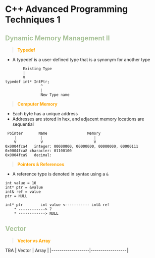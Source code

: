 # C++ Advanced Programming Techniques 1

## <span style="color: #A9C399;">**Dynamic Memory Management II**</span>

> <span style="color: orange;">**Typedef**</span>
* A typedef is a user-defined type that is a synonym for another type

```
        Existing Type
        |
        V
typedef int* IntPtr;
                ^
                |
                New Type name
```

> <span style="color: orange;">**Computer Memory**</span>

* Each byte has a unique address
* Addresses are stored in hex, and adjacent memory locations are sequential

```
 Pointer       Name                  Memory
    |           |                       |
    V           V                       V
0x0004fca4   integer: 00000000, 00000000, 00000000, 00000111
0x0004fca8 character: 01100100
0x0004fca9   decimal:
```

> <span style="color: orange;">**Pointers & References**</span>

* A reference type is denoted in syntax using a `&`

```
int value = 10
int* ptr = &value
int& ref = value
ptr = NULL

int* ptr        int value <----------- int& ref
    * ------------> 7
    * ------------> NULL
```

## <span style="color: #A9C399;">**Vector**</span>

> <span style="color: orange;">**Vector vs Array**</span>
> 
TBA
| Vector            | Array            |
|-------------------|------------------|
<!-- |         | 1 Byte           |
| short             | 2 Bytes          |
| int, long, float  | 4 Bytes          |
| double            | 8 Bytes          | -->